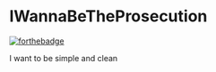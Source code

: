 IWannaBeTheProsecution
======================
[![forthebadge](http://forthebadge.com/images/badges/built-with-swag.svg)](http://forthebadge.com)

I want to be simple and clean
